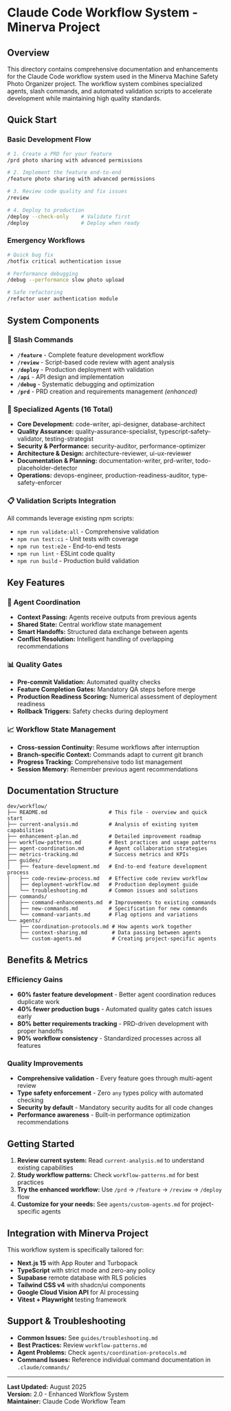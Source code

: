 # Claude Code Workflow System - Minerva Project

## Overview

This directory contains comprehensive documentation and enhancements for the Claude Code workflow system used in the Minerva Machine Safety Photo Organizer project. The workflow system combines specialized agents, slash commands, and automated validation scripts to accelerate development while maintaining high quality standards.

## Quick Start

### Basic Development Flow
```bash
# 1. Create a PRD for your feature
/prd photo sharing with advanced permissions

# 2. Implement the feature end-to-end
/feature photo sharing with advanced permissions

# 3. Review code quality and fix issues
/review

# 4. Deploy to production
/deploy --check-only    # Validate first
/deploy                 # Deploy when ready
```

### Emergency Workflows
```bash
# Quick bug fix
/hotfix critical authentication issue

# Performance debugging
/debug --performance slow photo upload

# Safe refactoring
/refactor user authentication module
```

## System Components

### 🔧 Slash Commands
- **`/feature`** - Complete feature development workflow
- **`/review`** - Script-based code review with agent analysis
- **`/deploy`** - Production deployment with validation
- **`/api`** - API design and implementation
- **`/debug`** - Systematic debugging and optimization
- **`/prd`** - PRD creation and requirements management *(enhanced)*

### 🤖 Specialized Agents (16 Total)
- **Core Development:** code-writer, api-designer, database-architect
- **Quality Assurance:** quality-assurance-specialist, typescript-safety-validator, testing-strategist
- **Security & Performance:** security-auditor, performance-optimizer
- **Architecture & Design:** architecture-reviewer, ui-ux-reviewer
- **Documentation & Planning:** documentation-writer, prd-writer, todo-placeholder-detector
- **Operations:** devops-engineer, production-readiness-auditor, type-safety-enforcer

### 📋 Validation Scripts Integration
All commands leverage existing npm scripts:
- `npm run validate:all` - Comprehensive validation
- `npm run test:ci` - Unit tests with coverage
- `npm run test:e2e` - End-to-end tests
- `npm run lint` - ESLint code quality
- `npm run build` - Production build validation

## Key Features

### 🔄 Agent Coordination
- **Context Passing:** Agents receive outputs from previous agents
- **Shared State:** Central workflow state management
- **Smart Handoffs:** Structured data exchange between agents
- **Conflict Resolution:** Intelligent handling of overlapping recommendations

### 📊 Quality Gates
- **Pre-commit Validation:** Automated quality checks
- **Feature Completion Gates:** Mandatory QA steps before merge
- **Production Readiness Scoring:** Numerical assessment of deployment readiness
- **Rollback Triggers:** Safety checks during deployment

### 📈 Workflow State Management
- **Cross-session Continuity:** Resume workflows after interruption
- **Branch-specific Context:** Commands adapt to current git branch
- **Progress Tracking:** Comprehensive todo list management
- **Session Memory:** Remember previous agent recommendations

## Documentation Structure

```
dev/workflow/
├── README.md                    # This file - overview and quick start
├── current-analysis.md          # Analysis of existing system capabilities
├── enhancement-plan.md          # Detailed improvement roadmap
├── workflow-patterns.md         # Best practices and usage patterns
├── agent-coordination.md        # Agent collaboration strategies
├── metrics-tracking.md          # Success metrics and KPIs
├── guides/
│   ├── feature-development.md   # End-to-end feature development process
│   ├── code-review-process.md   # Effective code review workflow
│   ├── deployment-workflow.md   # Production deployment guide
│   └── troubleshooting.md       # Common issues and solutions
├── commands/
│   ├── command-enhancements.md  # Improvements to existing commands
│   ├── new-commands.md          # Specification for new commands
│   └── command-variants.md      # Flag options and variations
└── agents/
    ├── coordination-protocols.md # How agents work together
    ├── context-sharing.md        # Data passing between agents
    └── custom-agents.md          # Creating project-specific agents
```

## Benefits & Metrics

### Efficiency Gains
- **60% faster feature development** - Better agent coordination reduces duplicate work
- **40% fewer production bugs** - Automated quality gates catch issues early
- **80% better requirements tracking** - PRD-driven development with proper handoffs
- **90% workflow consistency** - Standardized processes across all features

### Quality Improvements
- **Comprehensive validation** - Every feature goes through multi-agent review
- **Type safety enforcement** - Zero `any` types policy with automated checking
- **Security by default** - Mandatory security audits for all code changes
- **Performance awareness** - Built-in performance optimization recommendations

## Getting Started

1. **Review current system:** Read `current-analysis.md` to understand existing capabilities
2. **Study workflow patterns:** Check `workflow-patterns.md` for best practices
3. **Try the enhanced workflow:** Use `/prd` → `/feature` → `/review` → `/deploy` flow
4. **Customize for your needs:** See `agents/custom-agents.md` for project-specific agents

## Integration with Minerva Project

This workflow system is specifically tailored for:
- **Next.js 15** with App Router and Turbopack
- **TypeScript** with strict mode and zero-any policy
- **Supabase** remote database with RLS policies
- **Tailwind CSS v4** with shadcn/ui components
- **Google Cloud Vision API** for AI processing
- **Vitest + Playwright** testing framework

## Support & Troubleshooting

- **Common Issues:** See `guides/troubleshooting.md`
- **Best Practices:** Review `workflow-patterns.md`
- **Agent Problems:** Check `agents/coordination-protocols.md`
- **Command Issues:** Reference individual command documentation in `.claude/commands/`

---

**Last Updated:** August 2025  
**Version:** 2.0 - Enhanced Workflow System  
**Maintainer:** Claude Code Workflow Team